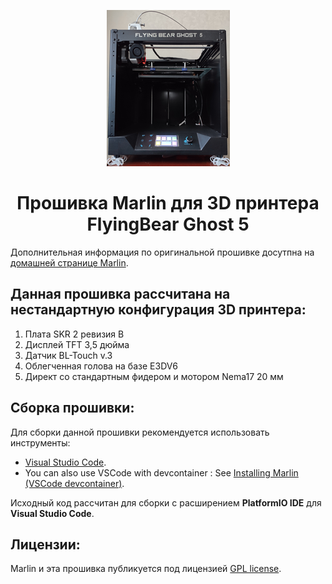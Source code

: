 <p align="center"><img src="https://github.com/RuChef/Marlin/raw/marlin-fbg5-skr2-tft35/FBG5.png" height="250" alt="FlyingBear Ghost 5's logo" /></p>

<h1 align="center">Прошивка Marlin для 3D принтера FlyingBear Ghost 5</h1>

Дополнительная информация по оригинальной прошивке досутпна на [домашней странице Marlin](https://marlinfw.org/).

## Данная прошивка рассчитана на нестандартную конфигурация 3D принтера:

1. Плата SKR 2 ревизия B
2. Дисплей TFT 3,5 дюйма
3. Датчик BL-Touch v.3
4. Облегченная голова на базе E3DV6
5. Директ со стандартным фидером и мотором Nema17 20 мм

## Сборка прошивки:

Для сборки данной прошивки рекомендуется использовать инструменты:

- [Visual Studio Code](https://code.visualstudio.com/download).
- You can also use VSCode with devcontainer : See [Installing Marlin (VSCode devcontainer)](http://marlinfw.org/docs/basics/install_devcontainer_vscode.html).

Исходный код рассчитан для сборки с расширением **PlatformIO IDE** для **Visual Studio Code**.

## Лицензии:

Marlin и эта прошивка публикуется под лицензией [GPL license](/LICENSE).
